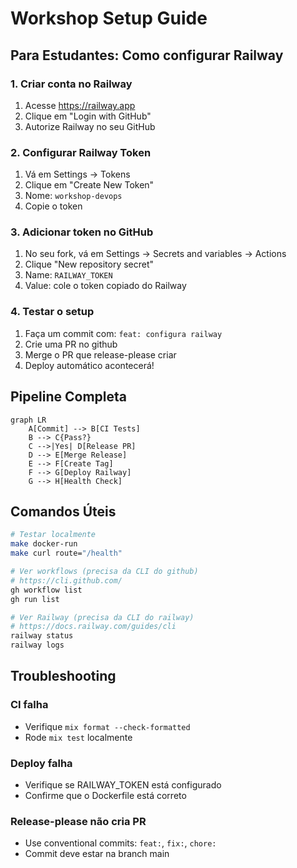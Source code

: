 # Workshop Setup Guide

## Para Estudantes: Como configurar Railway

### 1. Criar conta no Railway
1. Acesse https://railway.app
2. Clique em "Login with GitHub"
3. Autorize Railway no seu GitHub

### 2. Configurar Railway Token
1. Vá em Settings -> Tokens
2. Clique em "Create New Token"
3. Nome: `workshop-devops`
4. Copie o token

### 3. Adicionar token no GitHub
1. No seu fork, vá em Settings -> Secrets and variables -> Actions
2. Clique "New repository secret"
3. Name: `RAILWAY_TOKEN`
4. Value: cole o token copiado do Railway

### 4. Testar o setup
1. Faça um commit com: `feat: configura railway`
2. Crie uma PR no github
3. Merge o PR que release-please criar
4. Deploy automático acontecerá!

## Pipeline Completa

```mermaid
graph LR
    A[Commit] --> B[CI Tests]
    B --> C{Pass?}
    C -->|Yes| D[Release PR]
    D --> E[Merge Release]
    E --> F[Create Tag]
    F --> G[Deploy Railway]
    G --> H[Health Check]
```

## Comandos Úteis

```bash
# Testar localmente
make docker-run
make curl route="/health"

# Ver workflows (precisa da CLI do github)
# https://cli.github.com/
gh workflow list
gh run list

# Ver Railway (precisa da CLI do railway)
# https://docs.railway.com/guides/cli
railway status
railway logs
```

## Troubleshooting

### CI falha
- Verifique `mix format --check-formatted`
- Rode `mix test` localmente

### Deploy falha
- Verifique se RAILWAY_TOKEN está configurado
- Confirme que o Dockerfile está correto

### Release-please não cria PR
- Use conventional commits: `feat:`, `fix:`, `chore:`
- Commit deve estar na branch main
